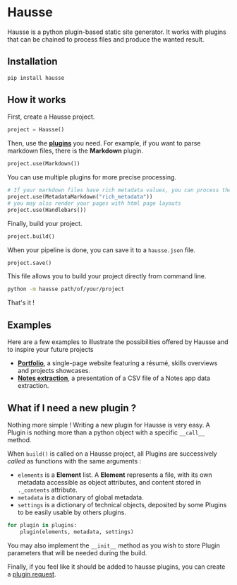 # Hausse

Hausse is a python plugin-based static site generator. It works with plugins that can be chained to process files and produce the wanted result.

## Installation

```bash
pip install hausse
```

## How it works

First, create a Hausse project.

```python
project = Hausse()
```

Then, use the **[plugins](/hausse/plugins)** you need. For example, if you want to parse markdown files, there is the **Markdown** plugin.

```python
project.use(Markdown())
```

You can use multiple plugins for more precise processing.

```python
# If your markdown files have rich metadata values, you can process them too
project.use(MetadataMarkdown("rich_metadata"))
# you may also render your pages with html page layouts
project.use(Handlebars())
```

Finally, build your project.

```python
project.build()
```

When your pipeline is done, you can save it to a `hausse.json` file.

```python
project.save()
```

This file allows you to build your project directly from command line.

```bash
python -m hausse path/of/your/project
```

That's it !

## Examples

Here are a few examples to illustrate the possibilities offered by Hausse and to inspire your future projects

- **[Portfolio](blueprints/portfolio)**, a single-page website featuring a résumé, skills overviews and projects showcases.
- **[Notes extraction](blueprints/notes-extraction)**, a presentation of a CSV file of a Notes app data extraction.

## What if I need a new plugin ?

Nothing more simple ! Writing a new plugin for Hausse is very easy. A Plugin is nothing more than a python object with a specific `__call__` method.

When `build()` is called on a Hausse project, all Plugins are successively _called_ as functions with the same arguments :

- `elements` is a **Element** list. A **Element** represents a file, with its own metadata accessible as object attributes, and content stored in `._contents` attribute.
- `metadata` is a dictionary of global metadata.
- `settings` is a dictionary of technical objects, deposited by some Plugins to be easily usable by others plugins.

```python
for plugin in plugins:
    plugin(elements, metadata, settings)
```

You may also implement the `__init__` method as you wish to store Plugin parameters that will be needed during the build.

Finally, if you feel like it should be added to hausse plugins, you can create a [plugin request](https://github.com/andrenasturas/hausse/issues/new?assignees=&labels=plugin&template=03_Plugin_request.md&title=Plugin%3A+).